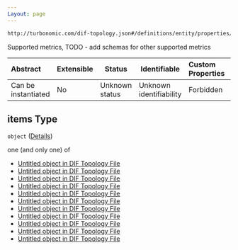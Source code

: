 ```yaml
---
Layout: page
---
```

```txt
http://turbonomic.com/dif-topology.json#/definitions/entity/properties/metrics/items
```

Supported metrics, TODO - add schemas for other supported metrics


| Abstract            | Extensible | Status         | Identifiable            | Custom Properties | Additional Properties | Access Restrictions | Defined In                                                                                   |
| :------------------ | ---------- | -------------- | ----------------------- | :---------------- | --------------------- | ------------------- | -------------------------------------------------------------------------------------------- |
| Can be instantiated | No         | Unknown status | Unknown identifiability | Forbidden         | Allowed               | none                | [dif-total-schema.schema.json\*](../out/dif-total-schema.schema.json "open original schema") |

## items Type

`object` ([Details](dif-total-schema-definitions-metricsentry.md))

one (and only one) of

-   [Untitled object in DIF Topology File](dif-total-schema-definitions-_responsetime.md "check type definition")
-   [Untitled object in DIF Topology File](dif-total-schema-definitions-_transaction.md "check type definition")
-   [Untitled object in DIF Topology File](dif-total-schema-definitions-_connections.md "check type definition")
-   [Untitled object in DIF Topology File](dif-total-schema-definitions-_heap.md "check type definition")
-   [Untitled object in DIF Topology File](dif-total-schema-definitions-_collectiontime.md "check type definition")
-   [Untitled object in DIF Topology File](dif-total-schema-definitions-_kpi.md "check type definition")
-   [Untitled object in DIF Topology File](dif-total-schema-definitions-_cpu.md "check type definition")
-   [Untitled object in DIF Topology File](dif-total-schema-definitions-_memory.md "check type definition")
-   [Untitled object in DIF Topology File](dif-total-schema-definitions-_threads.md "check type definition")
-   [Untitled object in DIF Topology File](dif-total-schema-definitions-_cachehitrate.md "check type definition")
-   [Untitled object in DIF Topology File](dif-total-schema-definitions-_dbmem.md "check type definition")
